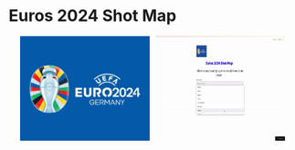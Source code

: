 
# Euros 2024 Shot Map

<div style="display: flex; justify-content: center;">
  <img src="logo.jpg" alt="Shot Map Preview" style="width: 45%; margin-right: 10px;">
  <img src="euro.gif" alt="Shot Map Animation" style="width: 45%;">
</div>
